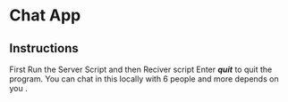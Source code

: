 # Chat App

## Instructions
 First Run the Server Script and then Reciver script
 Enter ***quit*** to quit the program.
 You can chat in this locally with 6 people and more depends on you .
